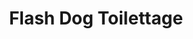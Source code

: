 ---
title: "Flash Dog Toilettage"
url: /les-herbiers/flash-dog-toilettage/
shop: animal de compagnie
---